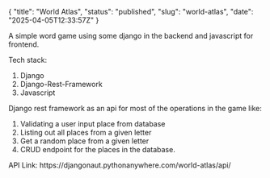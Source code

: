 {
  "title": "World Atlas",
  "status": "published",
  "slug": "world-atlas",
  "date": "2025-04-05T12:33:57Z"
}

<p>A simple word game using some django in the backend and javascript for frontend.</p>
<p>Tech stack:</p>
<ol>
<li>Django</li>
<li>Django-Rest-Framework</li>
<li>Javascript</li>
</ol>
<p>Django rest framework as an api for most of the operations in the game like:</p>
<ol>
<li>Validating a user input place from database</li>
<li>Listing out all places from a given letter</li>
<li>Get a random place from a given letter</li>
<li>CRUD endpoint for the places in the database.</li>
</ol>
<p>API Link: https://djangonaut.pythonanywhere.com/world-atlas/api/</p>
